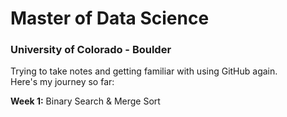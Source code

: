 # Master of Data Science
### University of Colorado - Boulder

Trying to take notes and getting familiar with using GitHub again.  
Here's my journey so far:

**Week 1:** Binary Search & Merge Sort 